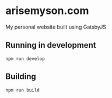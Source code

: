 # arisemyson.com
My personal website built using GatsbyJS

## Running in development
`npm run develop`

## Building
`npm run build`
